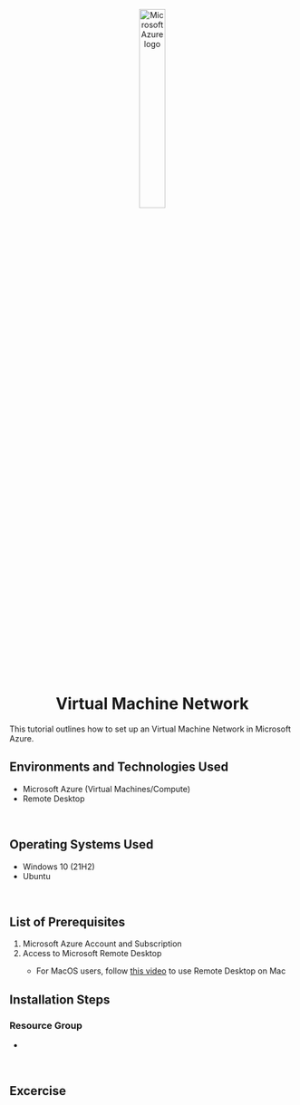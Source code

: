 <p align="center">
<img src="https://github.com/ColtonTrauCC/vm-network/assets/147654000/2cb238ff-4e46-4a75-8967-7ef5d124ab74" height="30%" width="30%" alt="Microsoft Azure logo"/>
</p>

<h1 align = "center">Virtual Machine Network</h1>
This tutorial outlines how to set up an Virtual Machine Network in Microsoft Azure.

<br />

<h2>Environments and Technologies Used</h2>

<ul>
  <li>Microsoft Azure (Virtual Machines/Compute)</li>
  <li>Remote Desktop</li>
</ul>

</br>

<h2>Operating Systems Used </h2>
<ul>
  <li>Windows 10 (21H2)</li>
  <li>Ubuntu</li>
</ul>

</br>

<h2>List of Prerequisites</h2>
<ol>
  <li>Microsoft Azure Account and Subscription</li>
  <li>Access to Microsoft Remote Desktop</li>
  <ul>
    <li>For MacOS users, follow <a href = "https://www.youtube.com/watch?v=0lllpAhgAJs&ab_channel=TheHostingVideos">this video</a> to use Remote Desktop on Mac</li>
  </ul>
</ol>

<h2>Installation Steps</h2>

<h3>Resource Group</h3>

<p>
  <ul>
   <li></li>
  </ul>
</p>


<br />

<h2>Excercise</h2>

